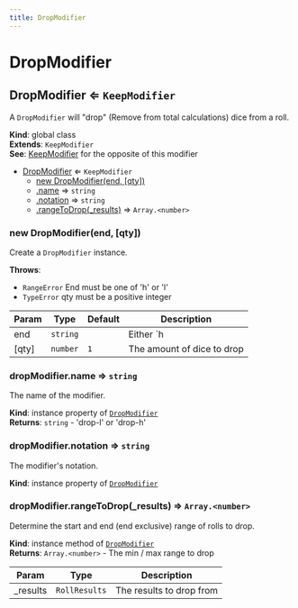 ```yaml
---
title: DropModifier
---
```


# DropModifier

<a name="DropModifier"></a>

## DropModifier ⇐ <code>KeepModifier</code>
A `DropModifier` will "drop" (Remove from total calculations) dice from a roll.

**Kind**: global class  
**Extends**: <code>KeepModifier</code>  
**See**: [KeepModifier](KeepModifier) for the opposite of this modifier  

* [DropModifier](#DropModifier) ⇐ <code>KeepModifier</code>
    * [new DropModifier(end, [qty])](#new_DropModifier_new)
    * [.name](#DropModifier+name) ⇒ <code>string</code>
    * [.notation](#DropModifier+notation) ⇒ <code>string</code>
    * [.rangeToDrop(_results)](#DropModifier+rangeToDrop) ⇒ <code>Array.&lt;number&gt;</code>

<a name="new_DropModifier_new"></a>

### new DropModifier(end, [qty])
Create a `DropModifier` instance.

**Throws**:

- <code>RangeError</code> End must be one of 'h' or 'l'
- <code>TypeError</code> qty must be a positive integer


| Param | Type | Default | Description |
| --- | --- | --- | --- |
| end | <code>string</code> |  | Either `h|l` to drop highest or lowest |
| [qty] | <code>number</code> | <code>1</code> | The amount of dice to drop |

<a name="DropModifier+name"></a>

### dropModifier.name ⇒ <code>string</code>
The name of the modifier.

**Kind**: instance property of [<code>DropModifier</code>](#DropModifier)  
**Returns**: <code>string</code> - 'drop-l' or 'drop-h'  
<a name="DropModifier+notation"></a>

### dropModifier.notation ⇒ <code>string</code>
The modifier's notation.

**Kind**: instance property of [<code>DropModifier</code>](#DropModifier)  
<a name="DropModifier+rangeToDrop"></a>

### dropModifier.rangeToDrop(_results) ⇒ <code>Array.&lt;number&gt;</code>
Determine the start and end (end exclusive) range of rolls to drop.

**Kind**: instance method of [<code>DropModifier</code>](#DropModifier)  
**Returns**: <code>Array.&lt;number&gt;</code> - The min / max range to drop  

| Param | Type | Description |
| --- | --- | --- |
| _results | <code>RollResults</code> | The results to drop from |

